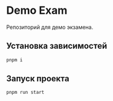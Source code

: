# Demo Exam

Репозиторий для демо экзамена.

## Установка зависимостей

```sh
pnpm i
```

## Запуск проекта

```sh
pnpm run start
```
